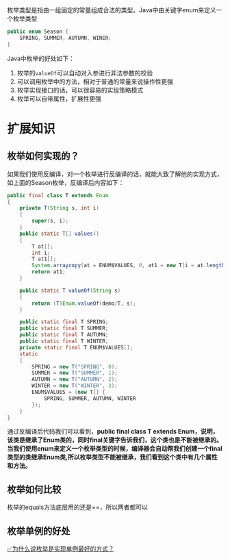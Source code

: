 枚举类型是指由一组固定的常量组成合法的类型。Java中由关键字enum来定义一个枚举类型

```java
public enum Season {
    SPRING, SUMMER, AUTUMN, WINER;
}
```

Java中枚举的好处如下：

1. 枚举的`valueOf`可以自动对入参进行非法参数的校验
2. 可以调用枚举中的方法，相对于普通的常量来说操作性更强
3. 枚举实现接口的话，可以很容易的实现策略模式
4. 枚举可以自带属性，扩展性更强

# 扩展知识
## 枚举如何实现的？

如果我们使用反编译，对一个枚举进行反编译的话，就能大致了解他的实现方式，如上面的Season枚举，反编译后内容如下：

```java
public final class T extends Enum
{
    private T(String s, int i)
    {
        super(s, i);
    }
    public static T[] values()
    {
        T at[];
        int i;
        T at1[];
        System.arraycopy(at = ENUM$VALUES, 0, at1 = new T[i = at.length], 0, i);
        return at1;
    }

    public static T valueOf(String s)
    {
        return (T)Enum.valueOf(demo/T, s);
    }

    public static final T SPRING;
    public static final T SUMMER;
    public static final T AUTUMN;
    public static final T WINTER;
    private static final T ENUM$VALUES[];
    static
    {
        SPRING = new T("SPRING", 0);
        SUMMER = new T("SUMMER", 1);
        AUTUMN = new T("AUTUMN", 2);
        WINTER = new T("WINTER", 3);
        ENUM$VALUES = (new T[] {
            SPRING, SUMMER, AUTUMN, WINTER
        });
    }
}
```

通过反编译后代码我们可以看到，**public final class T extends Enum，说明，该类是继承了Enum类的，同时final关键字告诉我们，这个类也是不能被继承的。当我们使用enum来定义一个枚举类型的时候，编译器会自动帮我们创建一个final类型的类继承Enum类,所以枚举类型不能被继承，我们看到这个类中有几个属性和方法。**

## 枚举如何比较
枚举的equals方法底层用的还是==，所以两者都可以

## 枚举单例的好处

[✅为什么说枚举是实现单例最好的方式？](https://www.yuque.com/hollis666/fo22bm/dt4dp5iq77akg00u?view=doc_embed)

